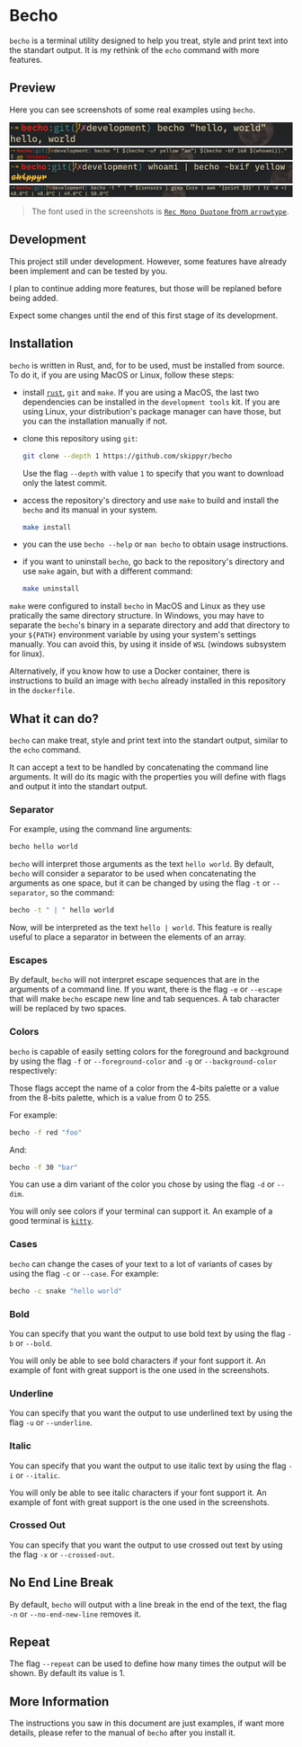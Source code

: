 # Becho

`becho` is a terminal utility designed to help you treat, style and print text
into the standart output. It is my rethink of the `echo` command with more
features.


## Preview

Here you can see screenshots of some real examples using `becho`.

![](preview/preview_0.png)
![](preview/preview_1.png)
![](preview/preview_2.png)
![](preview/preview_3.png)

> The font used in the screenshots is
[`Rec Mono Duotone` from `arrowtype`](https://github.com/arrowtype/recursive).

## Development

This project still under development. However, some features have already been
implement and can be tested by you.

I plan to continue adding more features, but those will be replaned before being
added.

Expect some changes until the end of this first stage of its development.

## Installation

`becho` is written in Rust, and, for to be used, must be installed from source.
To do it, if you are using MacOS or Linux, follow these steps:

  + install [`rust`](https://www.rust-lang.org), `git` and `make`. If you
    are using a MacOS, the last two dependencies can be installed in the
    `development tools` kit. If you are using Linux, your distribution's package
    manager can have those, but you can the installation manually if not.
  + clone this repository using `git`:

    ```bash
    git clone --depth 1 https://github.com/skippyr/becho
    ```

    Use the flag `--depth` with value `1` to specify that you want to download
    only the latest commit.
  + access the repository's directory and use `make` to build and install
    the `becho` and its manual in your system.

    ```bash
    make install
    ```
  + you can the use `becho --help` or `man becho` to obtain usage instructions.
  + if you want to uninstall `becho`, go back to the repository's directory
    and use `make` again, but with a different command:

    ```bash
    make uninstall
    ```

`make` were configured to install `becho` in MacOS and Linux as they use
pratically the same directory structure. In Windows, you may have to separate
the `becho`'s binary in a separate directory and add that directory to your
`${PATH}` environment variable by using your system's settings manually. You
can avoid this, by using it inside of `WSL` (windows subsystem for linux).

Alternatively, if you know how to use a Docker container, there is instructions
to build an image with `becho` already installed in this repository in the
`dockerfile`.

## What it can do?

`becho` can make treat, style and print text into the standart output, similar
to the `echo` command.

It can accept a text to be handled by concatenating the command line arguments.
It will do its magic with the properties you will define with flags and output
it into the standart output.


### Separator

For example, using the command line arguments:

```bash
becho hello world
```

`becho` will interpret those arguments as the text `hello world`. By default,
`becho` will consider a separator to be used when concatenating the arguments
as one space, but it can be changed by using the flag `-t` or `--separator`, so
the command:

```bash
becho -t " | " hello world
```

Now, will be interpreted as the text `hello | world`. This feature
is really useful to place a separator in between the elements of an array.


### Escapes

By default, `becho` will not interpret escape sequences that are in the
arguments of a command line. If you want, there is the flag `-e` or `--escape`
that will make `becho` escape new line and tab sequences. A tab character will
be replaced by two spaces.

### Colors

`becho` is capable of easily setting colors for the foreground and background
by using the flag `-f` or `--foreground-color` and `-g` or `--background-color`
respectively:

Those flags accept the name of a color from the 4-bits palette or a value
from the 8-bits palette, which is a value from 0 to 255.

For example:

```bash
becho -f red "foo"
```

And:

```bash
becho -f 30 "bar"
```

You can use a dim variant of the color you chose by using the flag `-d` or
`--dim`.

You will only see colors if your terminal can support it. An example of a
good terminal is [`kitty`](https://github.com/kovidgoyal/kitty).

### Cases

`becho` can change the cases of your text to a lot of variants of cases by
using the flag `-c` or `--case`. For example:

```bash
becho -c snake "hello world"
```

### Bold

You can specify that you want the output to use bold text by using the
flag `-b` or `--bold`.

You will only be able to see bold characters if your font support it. An example
of font with great support is the one used in the screenshots.

### Underline

You can specify that you want the output to use underlined text by using the
flag `-u` or `--underline`.

### Italic

You can specify that you want the output to use italic text by using the
flag `-i` or `--italic`.

You will only be able to see italic characters if your font support it. An
example of font with great support is the one used in the screenshots.

### Crossed Out

You can specify that you want the output to use crossed out text by using the
flag `-x` or `--crossed-out`.


## No End Line Break

By default, `becho` will output with a line break in the end
of the text, the flag `-n` or `--no-end-new-line` removes it.

## Repeat

The flag `--repeat` can be used to define how many times the
output will be shown. By default its value is 1.


## More Information

The instructions you saw in this document are just examples, if want more
details, please refer to the manual of `becho` after you install it.
